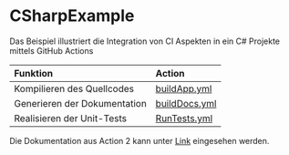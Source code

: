 # CSharpExample

Das Beispiel illustriert die Integration von CI Aspekten in ein C# Projekte mittels GitHub Actions 

| Funktion                     | Action | 
|:-----------------------------|:-------|
| Kompilieren des Quellcodes   | [buildApp.yml](https://github.com/SebastianZug/CSharpExample/blob/master/.github/workflows/buildApp.yml)       |
| Generieren der Dokumentation | [buildDocs.yml](https://github.com/SebastianZug/CSharpExample/blob/master/.github/workflows/buildDocs.yml)       |
| Realisieren der Unit-Tests   | [RunTests.yml](https://github.com/SebastianZug/CSharpExample/blob/master/.github/workflows/RunTests.yml)       |

Die Dokumentation aus Action 2 kann unter [Link](https://sebastianzug.github.io/CSharpExample/) eingesehen werden.
 
